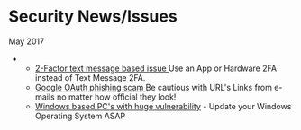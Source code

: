 # Security News/Issues

May 2017

* * [2-Factor text message based issue ](http://www.ibtimes.co.uk/ss7-hack-cyber-thieves-exploit-worldwide-mobile-network-flaw-drain-bank-accounts-1620014)Use an App or Hardware 2FA instead of Text Message 2FA.
  * [Google OAuth phishing scam ](https://arstechnica.com/security/2017/05/dont-trust-oauth-why-the-google-docs-worm-was-so-convincing/)Be cautious with URL's Links from e-mails no matter how official they look!
  * [Windows based PC's with huge vulnerability](https://arstechnica.com/information-technology/2017/05/windows-defender-nscript-remote-vulnerability/) - Update your Windows Operating System ASAP




